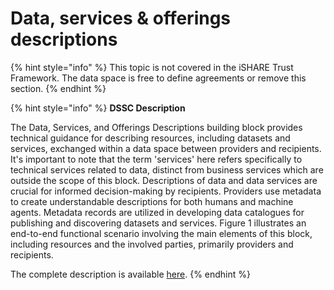 # Data, services & offerings descriptions

{% hint style="info" %}
This topic is not covered in the iSHARE Trust Framework. The data space is free to define agreements or remove this section.
{% endhint %}

{% hint style="info" %}
**DSSC Description**

The Data, Services, and Offerings Descriptions building block provides technical guidance for describing resources, including datasets and services, exchanged within a data space between providers and recipients. It's important to note that the term 'services' here refers specifically to technical services related to data, distinct from business services which are outside the scope of this block. Descriptions of data and data services are crucial for informed decision-making by recipients. Providers use metadata to create understandable descriptions for both humans and machine agents. Metadata records are utilized in developing data catalogues for publishing and discovering datasets and services. Figure 1 illustrates an end-to-end functional scenario involving the main elements of this block, including resources and the involved parties, primarily providers and recipients.

The complete description is available [here](https://dssc.eu/space/BVE2/1071256347/Data,+Services,+and+Offerings+Descriptions).
{% endhint %}
